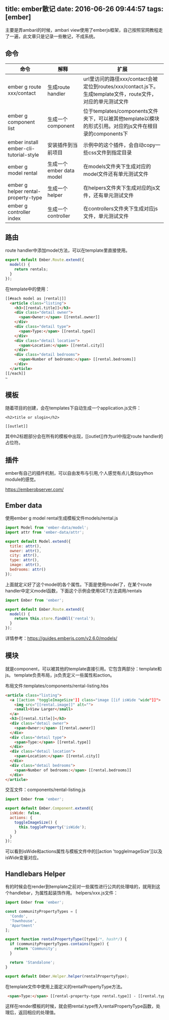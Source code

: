 title: ember散记
date: 2016-06-26 09:44:57
tags: [ember]
---

主要是弄ambari的时候，ambari view使用了emberjs框架，自己按照官网教程走了一遍，此文章只是记录一些散记，不成系统。

命令
---
命令|解释|扩展
---|---|---
ember g route xxx/contact|生成route handler| url里访问的路径xxx/contact会被定位到routes/xxx/contact.js下。生成template文件，route文件，对应的单元测试文件
ember g component list | 生成一个component | 位于templates/components文件夹下，可以被其他template以模块的形式引用。对应的js文件在根目录的components下
ember install ember-cli-tutorial-style | 安装插件到当前项目 | 示例中的这个插件，会自动copy一些css文件到指定目录
ember g model rental | 生成一个ember data model | 在models文件夹下生成对应的model文件还有单元测试文件 
ember g helper rental-property-type | 生成一个helper | 在helpers文件夹下生成对应的js文件，还有单元测试文件
ember g controller index | 生成一个controller| 在controllers文件夹下生成对应js文件，单元测试文件

路由
---

route handler中添加model方法，可以在template里直接使用。

```javascript
export default Ember.Route.extend({
  model() {
    return rentals;            
  }
});
```

在template中的使用：

```html
[[#each model as |rental|]]    
  <article class="listing">    
    <h3>[[rental.title]]</h3>  
    <div class="detail owner"> 
      <span>Owner:</span> [[rental.owner]]
    </div>
    <div class="detail type">  
      <span>Type:</span> [[rental.type]]
    </div>
    <div class="detail location">   
      <span>Location:</span> [[rental.city]]
    </div>
    <div class="detail bedrooms">   
      <span>Number of bedrooms:</span> [[rental.bedrooms]]
    </div>
  </article>
[[/each]]
~         
```

模板
---
随着项目的创建，会在templates下自动生成一个application.js文件：
```
<h2>title or slogin</h2>

[[outlet]]
```
其中h2标题部分会在所有的模板中出现，[[outlet]]作为url中指定route handler的占位符。

插件
---
ember有自己的插件机制，可以自由发布与引用,个人感觉有点儿类似python module的感觉。

https://emberobserver.com/

Ember data
---
使用ember g model rental生成模板文件models/rental.js
```js
import Model from 'ember-data/model';
import attr from 'ember-data/attr';

export default Model.extend({
  title: attr(),
  owner: attr(),
  city: attr(),
  type: attr(),
  image: attr(),
  bedrooms: attr()
});
```
上面就定义好了这个model的各个属性。下面是使用model了，在某个route handler中定义model函数，下面这个示例会使用GET方法调用/rentals
```js
import Ember from 'ember';

export default Ember.Route.extend({
  model() {
    return this.store.findAll('rental');
  }
});
```
详情参考：https://guides.emberjs.com/v2.6.0/models/


模块
---
就是component，可以被其他的template直接引用。它包含两部分：template和js。
template负责布局，js负责定义一些属性和action。

布局文件:templates/components/rental-listing.hbs
```html
<article class="listing">
  <a [[action 'toggleImageSize']] class="image [[if isWide "wide"]]">
    <img src="[[rental.image]]" alt="">
    <small>View Larger</small>
  </a>
  <h3>[[rental.title]]</h3>
  <div class="detail owner">
    <span>Owner:</span> [[rental.owner]]
  </div>
  <div class="detail type">
    <span>Type:</span> [[rental.type]]
  </div>
  <div class="detail location">
    <span>Location:</span> [[rental.city]]
  </div>
  <div class="detail bedrooms">
    <span>Number of bedrooms:</span> [[rental.bedrooms]]
  </div>
</article>

```
交互文件：components/rental-listing.js
```js
import Ember from 'ember';

export default Ember.Component.extend({
  isWide: false,
  actions: {
    toggleImageSize() {
      this.toggleProperty('isWide');
    }
  }
});
```

可以看到isWide和actions属性与模板文件中的[[action 'toggleImageSize']]以及isWide变量对应。

Handlebars Helper
---
有的时候会在render到template之前对一些属性进行公共的处理啥的，就用到这个handlebar，为属性起装饰作用。
helpers/xxx.js文件：
```javascript
import Ember from 'ember';

const communityPropertyTypes = [
  'Condo',
  'Townhouse',
  'Apartment'
];

export function rentalPropertyType([type]/*, hash*/) {
  if (communityPropertyTypes.contains(type)) {
    return 'Community';
  }

  return 'Standalone';
}

export default Ember.Helper.helper(rentalPropertyType);
```
在template文件中使用上面定义的rentalPropertyType方法。
```html
 <span>Type:</span> [[rental-property-type rental.type]] - [[rental.type]]
```

这样在render模板的时候，就会把rental.type传入rentalPropertyType函数，处理后，返回相应的处理值。
